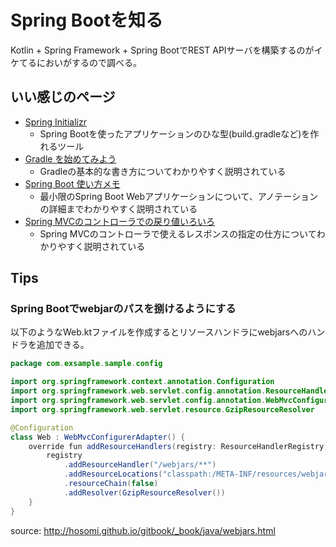 # Spring Bootを知る

Kotlin + Spring Framework + Spring BootでREST APIサーバを構築するのがイケてるにおいがするので調べる。

## いい感じのページ

* [Spring Initializr](https://start.spring.io/)
  * Spring Bootを使ったアプリケーションのひな型(build.gradleなど)を作れるツール
* [Gradle を始めてみよう](https://qiita.com/3bch/items/639bc0a4afaa7c79a124)
  * Gradleの基本的な書き方についてわかりやすく説明されている
* [Spring Boot 使い方メモ](https://qiita.com/opengl-8080/items/05d9490d6f0544e2351a)
  * 最小限のSpring Boot Webアプリケーションについて、アノテーションの詳細までわかりやすく説明されている
* [Spring MVCのコントローラでの戻り値いろいろ](https://qiita.com/tag1216/items/3680b92cf96eb5a170f0)
  * Spring MVCのコントローラで使えるレスポンスの指定の仕方についてわかりやすく説明されている

## Tips

### Spring Bootでwebjarのパスを捌けるようにする

以下のようなWeb.ktファイルを作成するとリソースハンドラにwebjarsへのハンドラを追加できる。

```java
package com.exsample.sample.config

import org.springframework.context.annotation.Configuration
import org.springframework.web.servlet.config.annotation.ResourceHandlerRegistry
import org.springframework.web.servlet.config.annotation.WebMvcConfigurerAdapter
import org.springframework.web.servlet.resource.GzipResourceResolver

@Configuration
class Web : WebMvcConfigurerAdapter() {
    override fun addResourceHandlers(registry: ResourceHandlerRegistry) {
        registry
            .addResourceHandler("/webjars/**")
            .addResourceLocations("classpath:/META-INF/resources/webjars/")
            .resourceChain(false)
            .addResolver(GzipResourceResolver())
    }
}
```

source: http://hosomi.github.io/gitbook/_book/java/webjars.html
